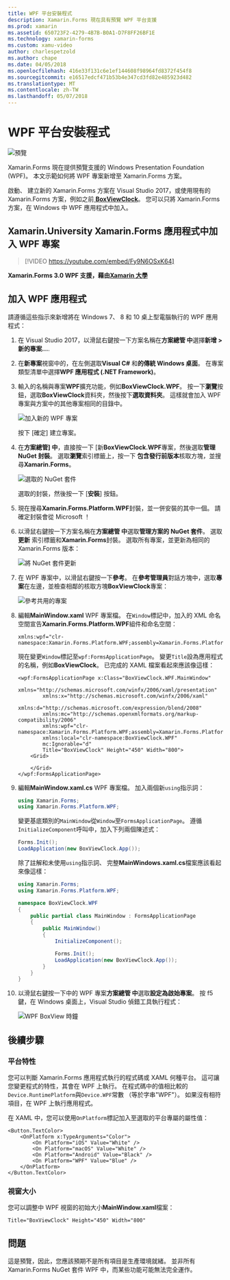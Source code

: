 ```yaml
---
title: WPF 平台安裝程式
description: Xamarin.Forms 現在具有預覽 WPF 平台支援
ms.prod: xamarin
ms.assetid: 650723F2-4279-4B7B-B0A1-D7F8FF26BF1E
ms.technology: xamarin-forms
ms.custom: xamu-video
author: charlespetzold
ms.author: chape
ms.date: 04/05/2018
ms.openlocfilehash: 416e33f131c6e1ef144608f98964fd8372f454f8
ms.sourcegitcommit: e16517edcf471b53b4e347cd3fd82e485923d482
ms.translationtype: MT
ms.contentlocale: zh-TW
ms.lasthandoff: 05/07/2018
---
```

# <a name="wpf-platform-setup"></a>WPF 平台安裝程式

![預覽](~/media/shared/preview.png)

Xamarin.Forms 現在提供預覽支援的 Windows Presentation Foundation (WPF)。 本文示範如何將 WPF 專案新增至 Xamarin.Forms 方案。

啟動、 建立新的 Xamarin.Forms 方案在 Visual Studio 2017，或使用現有的 Xamarin.Forms 方案，例如之前[ **BoxViewClock**](https://developer.xamarin.com/samples/xamarin-forms/BoxView/BoxViewClock/)。 您可以只將 Xamarin.Forms 方案，在 Windows 中 WPF 應用程式中加入。

## <a name="add-a-wpf-project-to-a-xamarinforms-app-with-xamarinuniversity"></a>Xamarin.University Xamarin.Forms 應用程式中加入 WPF 專案

> [!VIDEO https://youtube.com/embed/Fy9N6OSxK64]

**Xamarin.Forms 3.0 WPF 支援，藉由[Xamarin 大學](https://university.xamarin.com/)**

## <a name="adding-a-wpf-app"></a>加入 WPF 應用程式

請遵循這些指示來新增將在 Windows 7、 8 和 10 桌上型電腦執行的 WPF 應用程式：

1. 在 Visual Studio 2017，以滑鼠右鍵按一下方案名稱在**方案總管 中**選擇**新增 > 新的專案...**.

2. 在**新專案**視窗中的，在左側選取**Visual C#** 和**的傳統 Windows 桌面**。 在專案類型清單中選擇**WPF 應用程式 (.NET Framework)**。 

3. 輸入的名稱與專案**WPF**擴充功能，例如**BoxViewClock.WPF**。 按一下**瀏覽**按鈕，選取**BoxViewClock**資料夾，然後按下**選取資料夾**。 這樣就會加入 WPF 專案與方案中的其他專案相同的目錄中。

    ![加入新的 WPF 專案](wpf-images/add-new-project.png "加入新的 WPF 專案")

    按下 [確定] 建立專案。

4. 在**方案總管] 中**，直接按一下 [新**BoxViewClock.WPF**專案，然後選取**管理 NuGet 封裝**。 選取**瀏覽**索引標籤上，按一下 **包含發行前版本**核取方塊，並搜尋**Xamarin.Forms**。

    ![選取的 NuGet 套件](wpf-images/select-nuget-package.png "選取 NuGet 封裝")

    選取的封裝，然後按一下 [**安裝**] 按鈕。

5. 現在搜尋**Xamarin.Forms.Platform.WPF**封裝，並一併安裝的其中一個。 請確定封裝會從 Microsoft ！

6. 以滑鼠右鍵按一下方案名稱在**方案總管 中**選取**管理方案的 NuGet 套件**。 選取**更新** 索引標籤和**Xamarin.Forms**封裝。 選取所有專案，並更新為相同的 Xamarin.Forms 版本：

    ![將 NuGet 套件更新](wpf-images/update-nuget-package.png "更新 NuGet 套件") 

7. 在 WPF 專案中，以滑鼠右鍵按一下**參考**。 在**參考管理員**對話方塊中，選取**專案**在左邊，並檢查相鄰的核取方塊**BoxViewClock**專案：

    ![參考共用的專案](wpf-images/reference-shared-project.png "參考共用的專案")

8. 編輯**MainWindow.xaml** WPF 專案檔。 在`Window`標記中，加入的 XML 命名空間宣告**Xamarin.Forms.Platform.WPF**組件和命名空間：

    ```xaml
    xmlns:wpf="clr-namespace:Xamarin.Forms.Platform.WPF;assembly=Xamarin.Forms.Platform.WPF"
    ```

    現在變更`Window`標記至`wpf:FormsApplicationPage`。 變更`Title`設為應用程式的名稱，例如**BoxViewClock**。 已完成的 XAML 檔案看起來應該像這樣：

    ```xaml
    <wpf:FormsApplicationPage x:Class="BoxViewClock.WPF.MainWindow"
            xmlns="http://schemas.microsoft.com/winfx/2006/xaml/presentation"
            xmlns:x="http://schemas.microsoft.com/winfx/2006/xaml"
            xmlns:d="http://schemas.microsoft.com/expression/blend/2008"
            xmlns:mc="http://schemas.openxmlformats.org/markup-compatibility/2006"
            xmlns:wpf="clr-namespace:Xamarin.Forms.Platform.WPF;assembly=Xamarin.Forms.Platform.WPF"
            xmlns:local="clr-namespace:BoxViewClock.WPF"
            mc:Ignorable="d"
            Title="BoxViewClock" Height="450" Width="800">
        <Grid>
        
        </Grid>
    </wpf:FormsApplicationPage>
    ```

9. 編輯**MainWindow.xaml.cs** WPF 專案檔。 加入兩個新`using`指示詞：

    ```csharp
    using Xamarin.Forms;
    using Xamarin.Forms.Platform.WPF;
    ```

    變更基底類別的`MainWindow`從`Window`至`FormsApplicationPage`。 遵循`InitializeComponent`呼叫中，加入下列兩個陳述式：

    ```csharp
    Forms.Init();
    LoadApplication(new BoxViewClock.App());
    ```
    
    除了註解和未使用`using`指示詞、 完整**MainWindows.xaml.cs**檔案應該看起來像這樣：

    ```csharp
    using Xamarin.Forms;
    using Xamarin.Forms.Platform.WPF;

    namespace BoxViewClock.WPF
    {
        public partial class MainWindow : FormsApplicationPage
        {
            public MainWindow()
            {
                InitializeComponent();

                Forms.Init();
                LoadApplication(new BoxViewClock.App());
            }
        }
    }
    ```

10. 以滑鼠右鍵按一下中的 WPF 專案**方案總管 中**選取**設定為啟始專案**。 按 f5 鍵，在 Windows 桌面上，Visual Studio 偵錯工具執行程式：

    ![WPF BoxView 時鐘](wpf-images/wpf-boxviewclock.png "WPF BoxView 時鐘" )

## <a name="next-steps"></a>後續步驟

### <a name="platform-specifics"></a>平台特性

您可以判斷 Xamarin.Forms 應用程式執行的程式碼或 XAML 何種平台。 這可讓您變更程式的特性，其會在 WPF 上執行。 在程式碼中的值相比較的`Device.RuntimePlatform`與`Device.WPF`常數 （等於字串"WPF"）。 如果沒有相符項目，在 WPF 上執行應用程式。

在 XAML 中，您可以使用`OnPlatform`標記加入至選取的平台專屬的屬性值：

```xaml
<Button.TextColor>
    <OnPlatform x:TypeArguments="Color">
        <On Platform="iOS" Value="White" />
        <On Platform="macOS" Value="White" />
        <On Platform="Android" Value="Black" />
        <On Platform="WPF" Value="Blue" />
    </OnPlatform>
</Button.TextColor>
```

### <a name="window-size"></a>視窗大小

您可以調整中 WPF 視窗的初始大小**MainWindow.xaml**檔案：

```xaml
Title="BoxViewClock" Height="450" Width="800"
```

## <a name="issues"></a>問題

這是預覽，因此，您應該預期不是所有項目是生產環境就緒。 並非所有 Xamarin.Forms NuGet 套件 WPF 中，而某些功能可能無法完全運作。

